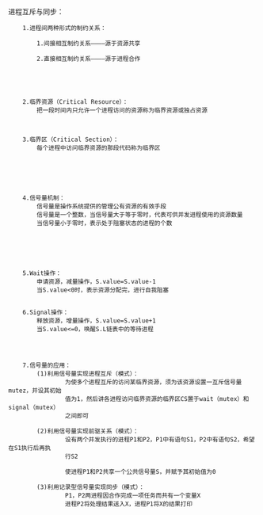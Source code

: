进程互斥与同步：



		1.进程间两种形式的制约关系：

			1.间接相互制约关系————源于资源共享

			2.直接相互制约关系————源于进程合作





		2.临界资源（Critical Resource）：
			把一段时间内只允许一个进程访问的资源称为临界资源或独占资源



		3.临界区（Critical Section）：
			每个进程中访问临界资源的那段代码称为临界区






		4.信号量机制：
			信号量是操作系统提供的管理公有资源的有效手段
			信号量是一个整数，当信号量大于等于零时，代表可供并发进程使用的资源数量
			当信号量小于零时，表示处于阻塞状态的进程的个数






		5.Wait操作：
			申请资源，减量操作，S.value=S.value-1
			当S.value<0时，表示资源分配完，进行自我阻塞


		6.Signal操作：
			释放资源，增量操作，S.value=S.value+1
			当S.value<=0，唤醒S.L链表中的等待进程




		7.信号量的应用：
			(1)利用信号量实现进程互斥（模式）：
					为使多个进程互斥的访问某临界资源，须为该资源设置一互斥信号量mutez，并设其初始
					值为1，然后讲各进程访问临界资源的临界区CS置于wait（mutex）和signal（mutex）
					之间即可

			(2)利用信号量实现前驱关系（模式）：
					设有两个并发执行的进程P1和P2，P1中有语句S1，P2中有语句S2，希望在S1执行后再执
					行S2

					使进程P1和P2共享一个公共信号量S，并赋予其初始值为0

			(3)利用记录型信号量实现同步（模式）：
					P1，P2两进程因合作完成一项任务而共有一个变量X
					进程P2将处理结果送入X，进程P1将X的结果打印